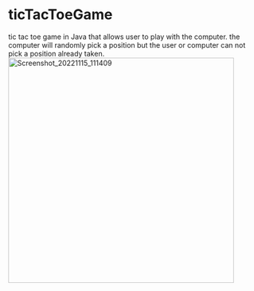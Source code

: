 # ticTacToeGame
tic tac toe game in Java that allows user to play with the computer.
the computer will randomly pick a position but the user or computer can not pick a position already taken.
<img width="453" alt="Screenshot_20221115_111409" src="https://github.com/salehhd123/ticTacToeGame/assets/71578301/61088063-ac94-4878-8c61-d1ae0edd06b6">
